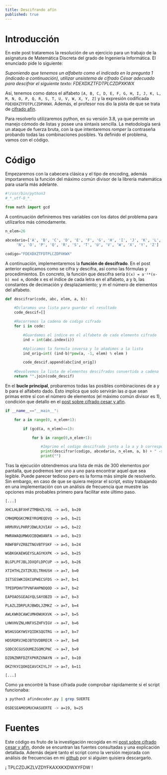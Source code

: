 ```yaml
---
title: Descifrando afín
published: true
---
```


# Introducción

En este post trataremos la resolución de un ejercicio para un trabajo de la asignatura de Matemática Discreta del grado de Ingeniería Informática. El enunciado pide lo siguiente:

*Suponiendo que tenemos un alfabeto como el indicado en la pregunta 1 (indicado a continuación), utilizar unsistema de cifrado César adecuado para descifrar el siguiente texto: FDEXDXZTFDTPLCZDPXKWX*

Así, tenemos como datos el alfabeto `[A, B, C, D, E, F, G, H, I, J, K, L, M, N, O, P, Q, R, S, T, U, V, W, X, Y, Z]` y la expresión codificada `FDEXDXZTFDTPLCZDPXKWX`. Además, el profesor nos dio la pista de que se trata de [cifrado afín](https://naibu3.github.io/Cifrado-Cesar-y-afin).

Para resolverlo utilizaremos python, en su versión 3.8, ya que permite un manejo cómodo de listas y posee una sintaxis sencilla. La metodología será un ataque de fuerza bruta, con la que intentaremos *romper* la contraseña probando todas las combinaciones posibles. Ya definido el problema, vamos con el código.


# Código

Empezaremos con la cabecera clásica y el tipo de encoding, además importaremos la función del máximo común divisor de la librería matemática para usarla más adelante.

```python
#!/usr/bin/python3
#_*_utf-8_*_

from math import gcd

```

A continuación definiremos tres variables con los datos del problema para utilizarlos más cómodamente.

```python
n_elem=26

abcedario=['A', 'B', 'C', 'D', 'E', 'F', 'G', 'H', 'I', 'J', 'K', 'L', 'M',
	 'N', 'O', 'P', 'Q', 'R', 'S', 'T', 'U', 'V', 'W', 'X', 'Y', 'Z']

codigo="FDEXDXZTFDTPLCZDPXKWX"
```

A continuación, implementaremos la __función de descifrado__. En el post anterior explicamos como se cifra y descifra, así como las fórmulas y procedimientos. En concreto, la función que descifra sería 
`D(x) = a⁻¹*(x-b) mod m`, donde x es el índice de cada letra en el alfabeto, a y b, las constantes de decimación y desplazamiento; y m el número de elementos del alfabeto.

```python
def descifrar(code, abc, elem, a, b):

	#Dclaramos una lista para guardar el resultado
	code_descif=[]

	#Recorremos la cadena de codigo cifrado
	for i in code:

		#Guardamos el indice en el alfabeto de cada elemento cifrado
		ind = int(abc.index(i))

		#Aplicamos la formula inversa y lo añadimos a la lista 
		ind_orig=int( (ind-b)*pow(a, -1, elem) % elem )

		code_descif.append(abc[ind_orig])
	
	#Devolvemos la lista de elementos descifrados convertida a cadena
	return "".join(code_descif)
```

En el __bucle principal__, probaremos todas las posibles combinaciones de a y b para el alfabeto dado. Esto implica que solo servirán las *a* que sean primas entre sí con el número de elementos (el máximo común divisor es 1), condición que detallo en el [post sobre cifrado cesar y afin](https://naibu3.github.io/Cifrado-Cesar-y-afin).

```python
if __name__=="__main__":

	for a in range(0, n_elem+1):

		if (gcd(a, n_elem)==1):

			for b in range(0,n_elem+1):

				#Imprimo el codigo descifrado junto a la a y b correspondientes
				print(descifrar(codigo, abcedario, n_elem, a, b) + " -> a=" + str(a) + ", b=" + str(b))
				print("")
```

Tras la ejecución obtendremos una lista de más de 300 elementos por pantalla, que podremos leer uno a uno para encontrar aquel que sea legible. Puede parecer tedioso pero es la forma más simple de resolverlo. Sin embargo, en caso de que se quiera mejorar el script, estoy trabajando en una implementación con un análisis de frecuencia que muestre las opciones más probables primero para facilitar este último paso.

```
[...]

XHCLHLBFXHFZTMBHZLYQL -> a=5, b=20

CMHQMQGKCMKEYRGMEQDVQ -> a=5, b=21

HRMVRVLPHRPJDWLRJVIAV -> a=5, b=22

MWRAWAQUMWUOIBQWOANFA -> a=5, b=23

RBWFBFVZRBZTNGVBTFSKF -> a=5, b=24

WGBKGKAEWGEYSLAGYKXPK -> a=5, b=25

BLGPLPFJBLJDXQFLDPCUP -> a=5, b=26

XTIHTHLZXTZRJELTRHUSH -> a=7, b=0

IETSESWKIEKCUPWECSFDS -> a=7, b=1

TPEDPDHVTPVNFAHPNDQOD -> a=7, b=2

EAPOAOSGEAGYQLSAYOBZO -> a=7, b=3

PLAZLZDRPLRJBWDLJZMKZ -> a=7, b=4

AWLKWKOCAWCUMHOWUKXVK -> a=7, b=5

LHWVHVZNLHNFXSZHFVIGV -> a=7, b=6

WSHGSGKYWSYQIDKSQGTRG -> a=7, b=7

HDSRDRVJHDJBTOVDBRECR -> a=7, b=8

SODCOCGUSOUMEZGOMCPNC -> a=7, b=9

DZONZNRFDZFXPKRZXNAYN -> a=7, b=10

OKZYKYCQOKQIAVCKIYLJY -> a=7, b=11

[...]
```

Como ya encontré la frase cifrada pude comprobar rápidamente si el script funcionaba:

```bash
❯ python3 afindecoder.py | grep SUERTE

OSDESEAMOSMUCHASUERTE -> a=19, b=25

```

# Fuentes

Este código es fruto de la investigación recogida en mi [post sobre cifrado cesar y afin](https://naibu3.github.io/Cifrado-Cesar-y-afin), donde se encuntran las fuentes consultadas y una explicación detallada. Además dejaré tanto el script como la versión mejorada con análisis de frecuencias en mi [github]() por si alguien quisiera descargarlo.


¡ TPLCZDJKZLVZDYFKAXXKXDWXYFDW !

